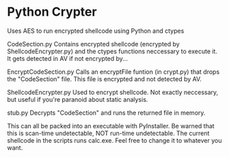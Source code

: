 Python Crypter
=======
Uses AES to run encrypted shellcode using Python and ctypes

CodeSection.py 
Contains encrypted shellcode (encrypted by ShellcodeEncrypter.py) and the ctypes functions neccessary to execute it. It gets detected in AV if not encrypted by...

EncryptCodeSection.py
Calls an encryptFile funtion (in crypt.py) that drops the "CodeSection" file. This file is encrypted and not detected by AV.

ShellcodeEncrypter.py
Used to encrypt shellcode. Not exactly neccessary, but useful if you're paranoid about static analysis.

stub.py
Decrypts "CodeSection" and runs the returned file in memory. 

This can all be packed into an executable with PyInstaller. Be warned that this is scan-time undetectable, NOT run-time undetectable. The current shellcode in the scripts runs calc.exe. Feel free to change it to whatever you want.
